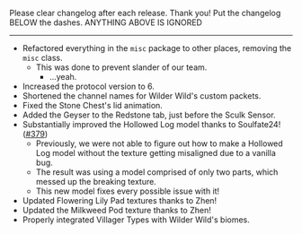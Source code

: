 Please clear changelog after each release.
Thank you!
Put the changelog BELOW the dashes. ANYTHING ABOVE IS IGNORED

-----------------
- Refactored everything in the `misc` package to other places, removing the `misc` class.
  - This was done to prevent slander of our team.
    - ...yeah.
- Increased the protocol version to 6.
- Shortened the channel names for Wilder Wild's custom packets.
- Fixed the Stone Chest's lid animation.
- Added the Geyser to the Redstone tab, just before the Sculk Sensor.
- Substantially improved the Hollowed Log model thanks to Soulfate24! ([#379](https://github.com/FrozenBlock/WilderWild/issues/379))
  - Previously, we were not able to figure out how to make a Hollowed Log model without the texture getting misaligned due to a vanilla bug.
  - The result was using a model comprised of only two parts, which messed up the breaking texture.
  - This new model fixes every possible issue with it!
- Updated Flowering Lily Pad textures thanks to Zhen!
- Updated the Milkweed Pod texture thanks to Zhen!
- Properly integrated Villager Types with Wilder Wild's biomes.
